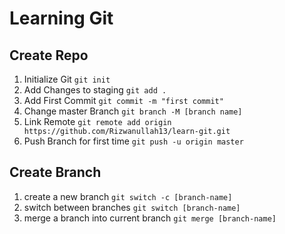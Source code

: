 # Learning Git

## Create Repo
1. Initialize Git `git init`
2. Add Changes to staging `git add .`
3. Add First Commit `git commit -m "first commit"`
4. Change master Branch `git branch -M [branch name]`
5. Link Remote `git remote add origin https://github.com/Rizwanullah13/learn-git.git`
6. Push Branch for first time `git push -u origin master`

## Create Branch
1. create a new branch `git switch -c [branch-name]`
2. switch between branches `git switch [branch-name]`
3. merge a branch into current branch `git merge [branch-name]`